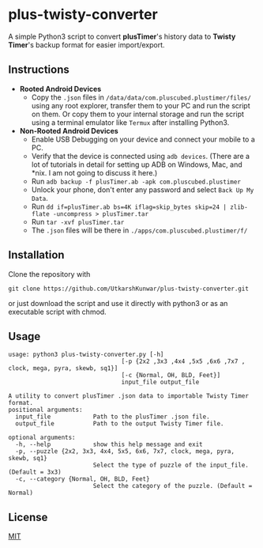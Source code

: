 # plus-twisty-converter
A simple Python3 script to convert **plusTimer**'s history data to **Twisty Timer**'s backup format for easier import/export.

## Instructions
- **Rooted Android Devices**
    - Copy the `.json` files in `/data/data/com.pluscubed.plustimer/files/` using any root explorer, transfer them to your PC and run the script on them. Or copy them to your internal storage and run the script using a terminal emulator like `Termux` after installing Python3.
- **Non-Rooted Android Devices**
    - Enable USB Debugging on your device and connect your mobile to a PC.
    - Verify that the device is connected using `adb devices`. (There are a lot of tutorials in detail for setting up ADB on Windows, Mac, and *nix. I am not going to discuss it here.)
    - Run `adb backup -f plusTimer.ab -apk com.pluscubed.plustimer`
    - Unlock your phone, don't enter any password and select `Back Up My Data`.
    - Run `dd if=plusTimer.ab bs=4K iflag=skip_bytes skip=24 | zlib-flate -uncompress > plusTimer.tar`
    - Run `tar -xvf plusTimer.tar`
    - The `.json` files will be there in `./apps/com.pluscubed.plustimer/f/`

## Installation
Clone the repository with
```
git clone https://github.com/UtkarshKunwar/plus-twisty-converter.git
```
or just download the script and use it directly with python3 or as an executable script with chmod.

## Usage
```
usage: python3 plus-twisty-converter.py [-h]
                                [-p {2x2 ,3x3 ,4x4 ,5x5 ,6x6 ,7x7 , clock, mega, pyra, skewb, sq1}]
                                [-c {Normal, OH, BLD, Feet}]
                                input_file output_file

A utility to convert plusTimer .json data to importable Twisty Timer format.
positional arguments:
  input_file            Path to the plusTimer .json file.
  output_file           Path to the output Twisty Timer file.

optional arguments:
  -h, --help            show this help message and exit
  -p, --puzzle {2x2, 3x3, 4x4, 5x5, 6x6, 7x7, clock, mega, pyra, skewb, sq1}
                        Select the type of puzzle of the input_file. (Default = 3x3)
  -c, --category {Normal, OH, BLD, Feet}
                        Select the category of the puzzle. (Default = Normal)
```

## License
[MIT](https://choosealicense.com/licenses/mit/)
